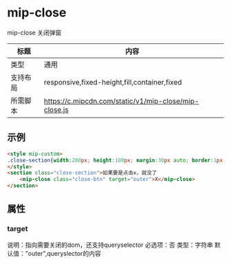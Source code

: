 # mip-close

mip-close 关闭弹窗

标题|内容
----|----
类型|通用
支持布局|responsive,fixed-height,fill,container,fixed
所需脚本|https://c.mipcdn.com/static/v1/mip-close/mip-close.js

## 示例
```html
<style mip-custom>
.close-section{width:200px; height:100px; margin:30px auto; border:1px solid #000; position: relative;}
</style>
<section class="close-section">如果要是点击x，就没了
    <mip-close class="close-btn" target="outer">X</mip-close>
</section>
```

## 属性

### target

说明：指向需要关闭的dom，还支持queryselector
必选项：否
类型：字符串
默认值："outer",queryslector的内容



